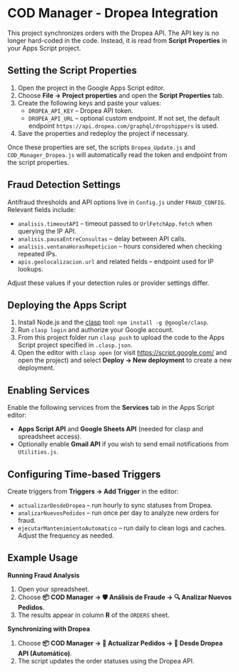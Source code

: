 # COD Manager - Dropea Integration

This project synchronizes orders with the Dropea API. The API key is no longer hard-coded in the code. Instead, it is read from **Script Properties** in your Apps Script project.

## Setting the Script Properties
1. Open the project in the Google Apps Script editor.
2. Choose **File → Project properties** and open the **Script Properties** tab.
3. Create the following keys and paste your values:
   - `DROPEA_API_KEY` – Dropea API token.
   - `DROPEA_API_URL` – optional custom endpoint. If not set, the default endpoint `https://api.dropea.com/graphql/dropshippers` is used.
4. Save the properties and redeploy the project if necessary.

Once these properties are set, the scripts `Dropea_Update.js` and `COD_Manager_Dropea.js` will automatically read the token and endpoint from the script properties.

## Fraud Detection Settings

Antifraud thresholds and API options live in `Config.js` under `FRAUD_CONFIG`.
Relevant fields include:

- `analisis.timeoutAPI` – timeout passed to `UrlFetchApp.fetch` when querying the IP API.
- `analisis.pausaEntreConsultas` – delay between API calls.
- `analisis.ventanaHorasRepeticion` – hours considered when checking repeated IPs.
- `apis.geolocalizacion.url` and related fields – endpoint used for IP lookups.

Adjust these values if your detection rules or provider settings differ.

## Deploying the Apps Script
1. Install Node.js and the [clasp](https://github.com/google/clasp) tool: `npm install -g @google/clasp`.
2. Run `clasp login` and authorize your Google account.
3. From this project folder run `clasp push` to upload the code to the Apps Script project specified in `.clasp.json`.
4. Open the editor with `clasp open` (or visit <https://script.google.com/> and open the project) and select **Deploy → New deployment** to create a new deployment.

## Enabling Services
Enable the following services from the **Services** tab in the Apps Script editor:
- **Apps Script API** and **Google Sheets API** (needed for clasp and spreadsheet access).
- Optionally enable **Gmail API** if you wish to send email notifications from `Utilities.js`.

## Configuring Time-based Triggers
Create triggers from **Triggers → Add Trigger** in the editor:
- `actualizarDesdeDropea` – run hourly to sync statuses from Dropea.
- `analizarNuevosPedidos` – run once per day to analyze new orders for fraud.
- `ejecutarMantenimientoAutomatico` – run daily to clean logs and caches.
Adjust the frequency as needed.

## Example Usage

**Running Fraud Analysis**
1. Open your spreadsheet.
2. Choose **📦 COD Manager → 🛡️ Análisis de Fraude → 🔍 Analizar Nuevos Pedidos**.
3. The results appear in column **R** of the `ORDERS` sheet.

**Synchronizing with Dropea**
1. Choose **📦 COD Manager → 🔄 Actualizar Pedidos → 📡 Desde Dropea API (Automático)**.
2. The script updates the order statuses using the Dropea API.